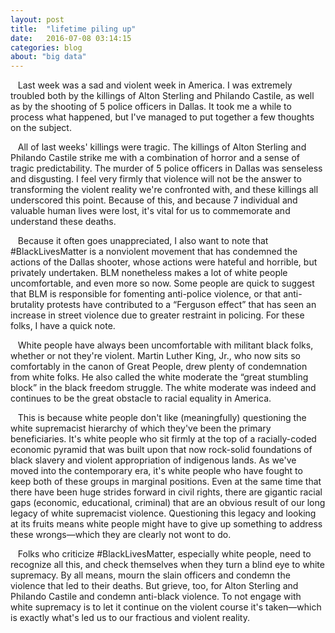 ```yaml
---
layout: post
title:  "lifetime piling up"
date:   2016-07-08 03:14:15
categories: blog
about: "big data"
---
```



&nbsp;&nbsp; Last week was a sad and violent week in America. I was extremely troubled both by the killings of Alton Sterling and Philando Castile, as well as by the shooting of 5 police officers in Dallas. It took me a while to process what happened, but I've managed to put together a few thoughts on the subject.

&nbsp;&nbsp; All of last weeks' killings were tragic. The killings of Alton Sterling and Philando Castile strike me with a combination of horror and a sense of tragic predictability. The murder of 5 police officers in Dallas was senseless and disgusting. I feel very firmly that violence will not be the answer to transforming the violent reality we're confronted with, and these killings all underscored this point. Because of this, and because 7 individual and valuable human lives were lost, it's vital for us to commemorate and understand these deaths.
  
&nbsp;&nbsp; Because it often goes unappreciated, I also want to note that #BlackLivesMatter is a nonviolent movement that has condemned the actions of the Dallas shooter, whose actions were hateful and horrible, but privately undertaken. BLM nonetheless makes a lot of white people uncomfortable, and even more so now. Some people are quick to suggest that BLM is responsible for fomenting anti-police violence, or that anti-brutality protests have contributed to a “Ferguson effect” that has seen an increase in street violence due to greater restraint in policing. For these folks, I have a quick note.

&nbsp;&nbsp; White people have always been uncomfortable with militant black folks, whether or not they're violent. Martin Luther King, Jr., who now sits so comfortably in the canon of Great People, drew plenty of condemnation from white folks. He also called the white moderate the “great stumbling block” in the black freedom struggle. The white moderate was indeed and continues to be the great obstacle to racial equality in America.

&nbsp;&nbsp; This is because white people don't like (meaningfully) questioning the white supremacist hierarchy of which they've been the primary beneficiaries. It's white people who sit firmly at the top of a racially-coded economic pyramid that was built upon that now rock-solid foundations of black slavery and violent appropriation of indigenous lands. As we've moved into the contemporary era, it's white people who have fought to keep both of these groups in marginal positions. Even at the same time that there have been huge strides forward in civil rights, there are gigantic racial gaps (economic, educational, criminal) that are an obvious result of our long legacy of white supremacist violence. Questioning this legacy and looking at its fruits means white people might have to give up something to address these wrongs—which they are clearly not wont to do.

&nbsp;&nbsp; Folks who criticize #BlackLivesMatter, especially white people, need to recognize all this, and check themselves when they turn a blind eye to white supremacy. By all means, mourn the slain officers and condemn the violence that led to their deaths. But grieve, too, for Alton Sterling and Philando Castile and condemn anti-black violence. To not engage with white supremacy is to let it continue on the violent course it's taken—which is exactly what's led us to our fractious and violent reality.
